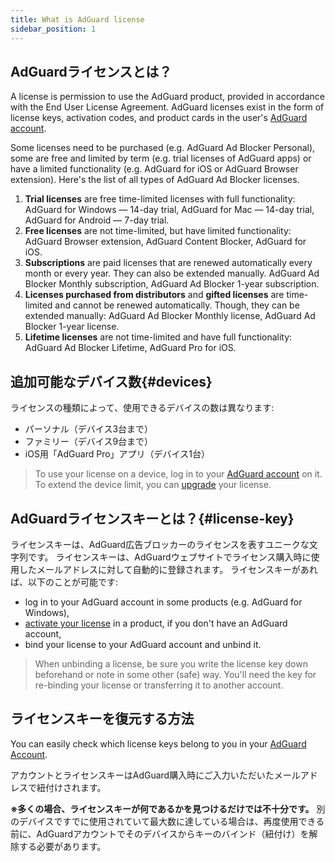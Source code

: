 ```yaml
---
title: What is AdGuard license
sidebar_position: 1
---
```


## AdGuardライセンスとは？

A license is permission to use the AdGuard product, provided in accordance with the End User License Agreement. AdGuard licenses exist in the form of license keys, activation codes, and product cards in the user's [AdGuard account](../../account/register).

Some licenses need to be purchased (e.g. AdGuard Ad Blocker Personal), some are free and limited by term (e.g. trial licenses of AdGuard apps) or have a limited functionality (e.g. AdGuard for iOS or AdGuard Browser extension). Here's the list of all types of AdGuard Ad Blocker licenses.

1. **Trial licenses** are free time-limited licenses with full functionality: AdGuard for Windows — 14-day trial, AdGuard for Mac — 14-day trial, AdGuard for Android — 7-day trial.
2. **Free licenses** are not time-limited, but have limited functionality: AdGuard Browser extension, AdGuard Content Blocker, AdGuard for iOS.
3. **Subscriptions** are paid licenses that are renewed automatically every month or every year. They can also be extended manually. AdGuard Ad Blocker Monthly subscription, AdGuard Ad Blocker 1-year subscription.
4. **Licenses purchased from distributors** and **gifted licenses** are time-limited and cannot be renewed automatically. Though, they can be extended manually: AdGuard Ad Blocker Monthly license, AdGuard Ad Blocker 1-year license.
5. **Lifetime licenses** are not time-limited and have full functionality: AdGuard Ad Blocker Lifetime, AdGuard Pro for iOS.

## 追加可能なデバイス数{#devices}

ライセンスの種類によって、使用できるデバイスの数は異なります:
* パーソナル（デバイス3台まで）
* ファミリー（デバイス9台まで）
* iOS用「AdGuard Pro」アプリ（デバイス1台）

> To use your license on a device, log in to your [AdGuard account](../../account/features) on it. To extend the device limit, you can [upgrade](../activation#how-to-upgrade-a-license) your license.

## AdGuardライセンスキーとは？{#license-key}

ライセンスキーは、AdGuard広告ブロッカーのライセンスを表すユニークな文字列です。 ライセンスキーは、AdGuardウェブサイトでライセンス購入時に使用したメールアドレスに対して自動的に登録されます。 ライセンスキーがあれば、以下のことが可能です:
* log in to your AdGuard account in some products (e.g. AdGuard for Windows),
* [activate your license](../activation) in a product, if you don't have an AdGuard account,
* bind your license to your AdGuard account and unbind it.

> When unbinding a license, be sure you write the license key down beforehand or note in some other (safe) way. You'll need the key for re-binding your license or transferring it to another account.

## ライセンスキーを復元する方法

You can easily check which license keys belong to you in your [AdGuard Account](../../account/register).

アカウントとライセンスキーはAdGuard購入時にご入力いただいたメールアドレスで紐付けされます。

**※多くの場合、ライセンスキーが何であるかを見つけるだけでは不十分です。** 別のデバイスですでに使用されていて最大数に達している場合は、再度使用できる前に、AdGuardアカウントでそのデバイスからキーのバインド（紐付け）を解除する必要があります。
